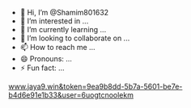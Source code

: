 - 👋 Hi, I’m @Shamim801632
- 👀 I’m interested in ...
- 🌱 I’m currently learning ...
- 💞️ I’m looking to collaborate on ...
- 📫 How to reach me ...
- 😄 Pronouns: ...
- ⚡ Fun fact: ...

<!---
Shamim801632/Shamim801632 is a ✨ special ✨ repository because its `README.md` (this file) appears on your GitHub profile.
You can click the Preview link to take a look at your changes.
--->
www.jaya9.win&token=9ea9b8dd-5b7a-5601-be7e-b4d6e91e1b33&user=6uogtcnoolekm
